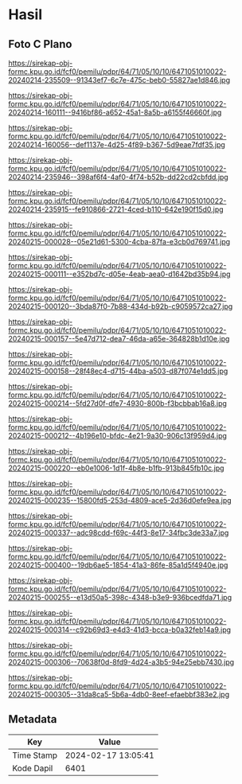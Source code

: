 # Hasil

## Foto C Plano

https://sirekap-obj-formc.kpu.go.id/fcf0/pemilu/pdpr/64/71/05/10/10/6471051010022-20240214-235509--91343ef7-6c7e-475c-beb0-55827ae1d846.jpg

https://sirekap-obj-formc.kpu.go.id/fcf0/pemilu/pdpr/64/71/05/10/10/6471051010022-20240214-160111--9416bf86-a652-45a1-8a5b-a6155f46660f.jpg

https://sirekap-obj-formc.kpu.go.id/fcf0/pemilu/pdpr/64/71/05/10/10/6471051010022-20240214-160056--def1137e-4d25-4f89-b367-5d9eae7fdf35.jpg

https://sirekap-obj-formc.kpu.go.id/fcf0/pemilu/pdpr/64/71/05/10/10/6471051010022-20240214-235946--398af6f4-4af0-4f74-b52b-dd22cd2cbfdd.jpg

https://sirekap-obj-formc.kpu.go.id/fcf0/pemilu/pdpr/64/71/05/10/10/6471051010022-20240214-235915--fe910866-2721-4ced-b110-642e190f15d0.jpg

https://sirekap-obj-formc.kpu.go.id/fcf0/pemilu/pdpr/64/71/05/10/10/6471051010022-20240215-000028--05e21d61-5300-4cba-87fa-e3cb0d769741.jpg

https://sirekap-obj-formc.kpu.go.id/fcf0/pemilu/pdpr/64/71/05/10/10/6471051010022-20240215-000111--e352bd7c-d05e-4eab-aea0-d1642bd35b94.jpg

https://sirekap-obj-formc.kpu.go.id/fcf0/pemilu/pdpr/64/71/05/10/10/6471051010022-20240215-000120--3bda87f0-7b88-434d-b92b-c9059572ca27.jpg

https://sirekap-obj-formc.kpu.go.id/fcf0/pemilu/pdpr/64/71/05/10/10/6471051010022-20240215-000157--5e47d712-dea7-46da-a65e-364828b1d10e.jpg

https://sirekap-obj-formc.kpu.go.id/fcf0/pemilu/pdpr/64/71/05/10/10/6471051010022-20240215-000158--28f48ec4-d715-44ba-a503-d87f074e1dd5.jpg

https://sirekap-obj-formc.kpu.go.id/fcf0/pemilu/pdpr/64/71/05/10/10/6471051010022-20240215-000214--5fd27d0f-dfe7-4930-800b-f3bcbbab16a8.jpg

https://sirekap-obj-formc.kpu.go.id/fcf0/pemilu/pdpr/64/71/05/10/10/6471051010022-20240215-000212--4b196e10-bfdc-4e21-9a30-906c13f959d4.jpg

https://sirekap-obj-formc.kpu.go.id/fcf0/pemilu/pdpr/64/71/05/10/10/6471051010022-20240215-000220--eb0e1006-1d1f-4b8e-b1fb-913b845fb10c.jpg

https://sirekap-obj-formc.kpu.go.id/fcf0/pemilu/pdpr/64/71/05/10/10/6471051010022-20240215-000235--15800fd5-253d-4809-ace5-2d36d0efe9ea.jpg

https://sirekap-obj-formc.kpu.go.id/fcf0/pemilu/pdpr/64/71/05/10/10/6471051010022-20240215-000337--adc98cdd-f69c-44f3-8e17-34fbc3de33a7.jpg

https://sirekap-obj-formc.kpu.go.id/fcf0/pemilu/pdpr/64/71/05/10/10/6471051010022-20240215-000400--19db6ae5-1854-41a3-86fe-85a1d5f4940e.jpg

https://sirekap-obj-formc.kpu.go.id/fcf0/pemilu/pdpr/64/71/05/10/10/6471051010022-20240215-000255--e13d50a5-398c-4348-b3e9-936bcedfda71.jpg

https://sirekap-obj-formc.kpu.go.id/fcf0/pemilu/pdpr/64/71/05/10/10/6471051010022-20240215-000314--c92b69d3-e4d3-41d3-bcca-b0a32feb14a9.jpg

https://sirekap-obj-formc.kpu.go.id/fcf0/pemilu/pdpr/64/71/05/10/10/6471051010022-20240215-000306--70638f0d-8fd9-4d24-a3b5-94e25ebb7430.jpg

https://sirekap-obj-formc.kpu.go.id/fcf0/pemilu/pdpr/64/71/05/10/10/6471051010022-20240215-000305--31da8ca5-5b6a-4db0-8eef-efaebbf383e2.jpg


## Metadata

| Key        | Value               |
| ---------- | ------------------- |
| Time Stamp | 2024-02-17 13:05:41 |
| Kode Dapil | 6401                |



